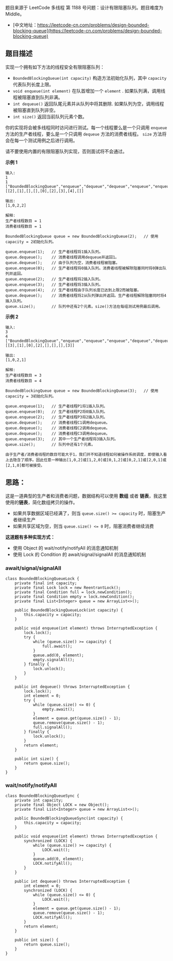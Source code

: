 题目来源于 LeetCode 多线程 第 1188 号问题：设计有限阻塞队列。题目难度为 Middle。

* [中文地址：https://leetcode-cn.com/problems/design-bounded-blocking-queue](https://leetcode-cn.com/problems/design-bounded-blocking-queue)

## 题目描述

实现一个拥有如下方法的线程安全有限阻塞队列：

* `BoundedBlockingQueue(int capacity)` 构造方法初始化队列，其中 `capacity` 代表队列长度上限。
* `void enqueue(int element)` 在队首增加一个 `element` . 如果队列满，调用线程被阻塞直到队列非满。
* `int dequeue()` 返回队尾元素并从队列中将其删除. 如果队列为空，调用线程被阻塞直到队列非空。
* `int size()` 返回当前队列元素个数。

你的实现将会被多线程同时访问进行测试。每一个线程要么是一个只调用 `enqueue` 方法的生产者线程，要么是一个只调用 `dequeue` 方法的消费者线程。 `size` 方法将会在每一个测试用例之后进行调用。

请不要使用内置的有限阻塞队列实现，否则面试将不会通过。

**示例 1**

```
输入:
1
1
["BoundedBlockingQueue","enqueue","dequeue","dequeue","enqueue","enqueue","enqueue","enqueue","dequeue"]
[[2],[1],[],[],[0],[2],[3],[4],[]]

输出:
[1,0,2,2]

解释:
生产者线程数目 = 1
消费者线程数目 = 1

BoundedBlockingQueue queue = new BoundedBlockingQueue(2);   // 使用capacity = 2初始化队列。

queue.enqueue(1);   // 生产者线程将1插入队列。
queue.dequeue();    // 消费者线程调用dequeue并返回1。
queue.dequeue();    // 由于队列为空，消费者线程被阻塞。
queue.enqueue(0);   // 生产者线程将0插入队列。消费者线程被解除阻塞同时将0弹出队列并返回。
queue.enqueue(2);   // 生产者线程将2插入队列。
queue.enqueue(3);   // 生产者线程将3插入队列。
queue.enqueue(4);   // 生产者线程由于队列长度已达到上限2而被阻塞。
queue.dequeue();    // 消费者线程将2从队列弹出并返回。生产者线程解除阻塞同时将4插入队列。
queue.size();       // 队列中还有2个元素。size()方法在每组测试用例最后调用。
```

**示例 2**

```
输入:
3
4
["BoundedBlockingQueue","enqueue","enqueue","enqueue","dequeue","dequeue","dequeue","enqueue"]
[[3],[1],[0],[2],[],[],[],[3]]

输出:
[1,0,2,1]

解释:
生产者线程数目 = 3
消费者线程数目 = 4

BoundedBlockingQueue queue = new BoundedBlockingQueue(3);   // 使用capacity = 3初始化队列。

queue.enqueue(1);   // 生产者线程P1将1插入队列。
queue.enqueue(0);   // 生产者线程P2将0插入队列。
queue.enqueue(2);   // 生产者线程P3将2插入队列。
queue.dequeue();    // 消费者线程C1调用dequeue。
queue.dequeue();    // 消费者线程C2调用dequeue。
queue.dequeue();    // 消费者线程C3调用dequeue。
queue.enqueue(3);   // 其中一个生产者线程将3插入队列。
queue.size();       // 队列中还有1个元素。

由于生产者/消费者线程的数目可能大于1，我们并不知道线程如何被操作系统调度，即使输入看上去隐含了顺序。因此任意一种输出[1,0,2]或[1,2,0]或[0,1,2]或[0,2,1]或[2,0,1]或[2,1,0]都可被接受。
```

## 思路：

这是一道典型的生产者和消费者问题，数据结构可以使用 **数组** 或者 **链表**，我这里使用的**链表**，简化数组拷贝的操作。

* 如果共享数据区域已经满了，则当 `queue.size() >= capacity` 时，阻塞生产者继续生产
* 如果共享区域为空，则当 `queue.size() <= 0` 时，阻塞消费者继续消费

**这道题有多种实现方式：**

* 使用 Object 的 wait/notify/notifyAll 的消息通知机制
* 使用 Lock 的 Condition 的 await/signal/signalAll 的消息通知机制

<!-- tabs:start -->


### **await/signal/signalAll**

```
class BoundedBlockingQueueLock {
    private final int capacity;
    private final Lock lock = new ReentrantLock();
    private final Condition full = lock.newCondition();
    private final Condition empty = lock.newCondition();
    private final List<Integer> queue = new ArrayList<>();

    public BoundedBlockingQueueLock(int capacity) {
        this.capacity = capacity;
    }

    public void enqueue(int element) throws InterruptedException {
        lock.lock();
        try {
            while (queue.size() >= capacity) {
                full.await();
            }
            queue.add(0, element);
            empty.signalAll();
        } finally {
            lock.unlock();
        }
    }

    public int dequeue() throws InterruptedException {
        lock.lock();
        int element = 0;
        try {
            while (queue.size() <= 0) {
                empty.await();
            }
            element = queue.get(queue.size() - 1);
            queue.remove(queue.size() - 1);
            full.signalAll();
        } finally {
            lock.unlock();
        }
        return element;
    }

    public int size() {
        return queue.size();
    }
}
```


### **wait/notify/notifyAll**

```
class BoundedBlockingQueueSync {
    private int capacity;
    private final Object LOCK = new Object();
    private final List<Integer> queue = new ArrayList<>();

    public BoundedBlockingQueueSync(int capacity) {
        this.capacity = capacity;
    }

    public void enqueue(int element) throws InterruptedException {
        synchronized (LOCK) {
            while (queue.size() >= capacity) {
                LOCK.wait();
            }
            queue.add(0, element);
            LOCK.notifyAll();
        }
    }

    public int dequeue() throws InterruptedException {
        int element = 0;
        synchronized (LOCK) {
            while (queue.size() <= 0) {
                LOCK.wait();
            }
            element = queue.get(queue.size() - 1);
            queue.remove(queue.size() - 1);
            LOCK.notifyAll();
        }
        return element;
    }

    public int size() {
        return queue.size();
    }
}
```

<!-- tabs:end -->

